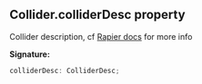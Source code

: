 
## Collider.colliderDesc property

Collider description, cf [Rapier docs](https://rapier.rs/docs/user_guides/javascript/colliders/) for more info

**Signature:**

```typescript
colliderDesc: ColliderDesc;
```
